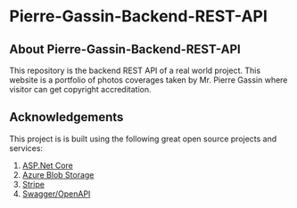 # Pierre-Gassin-Backend-REST-API
## About Pierre-Gassin-Backend-REST-API
This repository is the backend REST API of a real world project. This website is a portfolio of photos coverages taken by Mr. Pierre Gassin where visitor can get copyright accreditation.
## Acknowledgements
This project is is built using the following great open source projects and  services:<br />
1. [ASP.Net Core](https://github.com/dotnet/aspnetcore)<br />
2. [Azure Blob Storage](https://azure.microsoft.com/en-us/services/storage/blobs/)<br />
3. [Stripe](https://stripe.com/docs/api)<br />
4. [Swagger/OpenAPI](https://swagger.io/specification/)<br />
